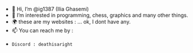 - 👋 Hi, I’m @ig1387 (Ilia Ghasemi)
- 👀 I’m interested in programming, chess, graphics and many other things. 
- 🌍 these are my websites : ... ok, I dont have any. 
- 📫 You can reach me by :
-     Discord : deathisaright 

